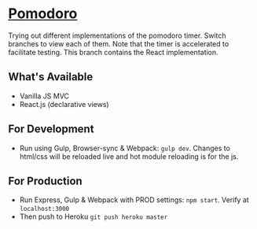 # [Pomodoro](https://pomodoro-react.herokuapp.com/)

Trying out different implementations of the pomodoro timer. Switch branches to view each of them. Note that the timer is accelerated to facilitate testing.
This branch contains the React implementation.

## What's Available
- Vanilla JS MVC
- React.js (declarative views)

## For Development
- Run using Gulp, Browser-sync & Webpack: `gulp dev`. Changes to html/css will be reloaded live and hot module reloading is for the js.

## For Production
- Run Express, Gulp & Webpack with PROD settings: `npm start`. Verify at `localhost:3000`
- Then push to Heroku `git push heroku master`
